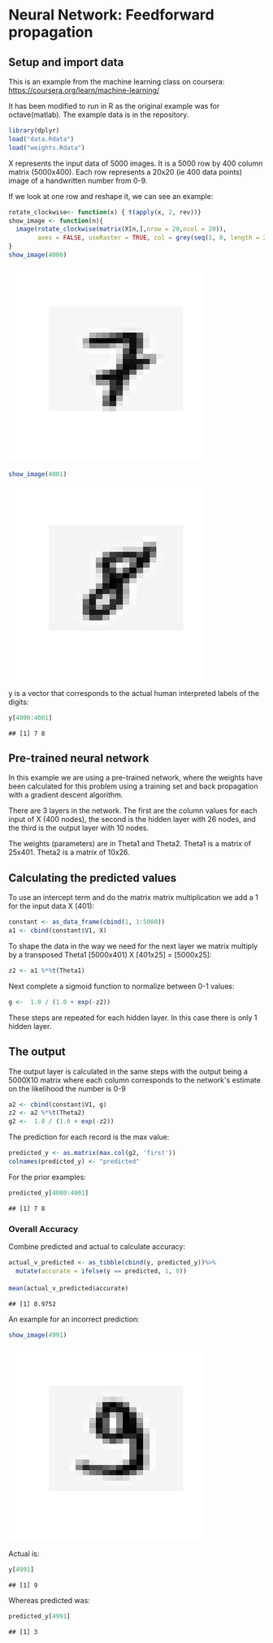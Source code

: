 Neural Network: Feedforward propagation
================

Setup and import data
---------------------

This is an example from the machine learning class on coursera: <https://coursera.org/learn/machine-learning/>

It has been modified to run in R as the original example was for octave(matlab). The example data is in the repository.

``` r
library(dplyr)
load("data.Rdata")
load("weights.Rdata")
```

X represents the input data of 5000 images. It is a 5000 row by 400 column matrix (5000x400). Each row represents a 20x20 (ie 400 data points) image of a handwritten number from 0-9.

If we look at one row and reshape it, we can see an example:

``` r
rotate_clockwise<- function(x) { t(apply(x, 2, rev))}
show_image <- function(n){
  image(rotate_clockwise(matrix(X[n,],nrow = 20,ncol = 20)),
        axes = FALSE, useRaster = TRUE, col = grey(seq(1, 0, length = 256)))
}
show_image(4000)
```

![](Hand_Digit_Example_files/figure-markdown_github/unnamed-chunk-2-1.png)

``` r
show_image(4001)
```

![](Hand_Digit_Example_files/figure-markdown_github/unnamed-chunk-2-2.png)

y is a vector that corresponds to the actual human interpreted labels of the digits:

``` r
y[4000:4001]
```

    ## [1] 7 8

Pre-trained neural network
--------------------------

In this example we are using a pre-trained network, where the weights have been calculated for this problem using a training set and back propagation with a gradient descent algorithm.

There are 3 layers in the network. The first are the column values for each input of X (400 nodes), the second is the hidden layer with 26 nodes, and the third is the output layer with 10 nodes.

The weights (parameters) are in Theta1 and Theta2. Theta1 is a matrix of 25x401. Theta2 is a matrix of 10x26.

Calculating the predicted values
--------------------------------

To use an intercept term and do the matrix matrix multiplication we add a 1 for the input data X (401):

``` r
constant <- as_data_frame(cbind(1, 1:5000))
a1 <- cbind(constant$V1, X)
```

To shape the data in the way we need for the next layer we matrix multiply by a transposed Theta1 \[5000x401\] X \[401x25\] = \[5000x25\]:

``` r
z2 <- a1 %*%t(Theta1)
```

Next complete a sigmoid function to normalize between 0-1 values:

``` r
g <-  1.0 / (1.0 + exp(-z2))
```

These steps are repeated for each hidden layer. In this case there is only 1 hidden layer.

The output
----------

The output layer is calculated in the same steps with the output being a 5000X10 matrix where each column corresponds to the network's estimate on the likelihood the number is 0-9

``` r
a2 <- cbind(constant$V1, g)
z2 <- a2 %*%t(Theta2)
g2 <-  1.0 / (1.0 + exp(-z2))
```

The prediction for each record is the max value:

``` r
predicted_y <- as.matrix(max.col(g2, 'first'))
colnames(predicted_y) <- "predicted"
```

For the prior examples:

``` r
predicted_y[4000:4001]
```

    ## [1] 7 8

### Overall Accuracy

Combine predicted and actual to calculate accuracy:

``` r
actual_v_predicted <- as_tibble(cbind(y, predicted_y))%>%
  mutate(accurate = ifelse(y == predicted, 1, 0))

mean(actual_v_predicted$accurate)
```

    ## [1] 0.9752

An example for an incorrect prediction:

``` r
show_image(4991)
```

![](Hand_Digit_Example_files/figure-markdown_github/unnamed-chunk-11-1.png)

Actual is:

``` r
y[4991]
```

    ## [1] 9

Whereas predicted was:

``` r
predicted_y[4991]
```

    ## [1] 3
